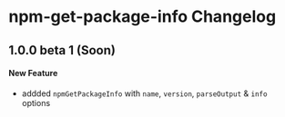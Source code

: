 # npm-get-package-info Changelog

## 1.0.0 beta 1 (Soon)
#### New Feature
- addded `npmGetPackageInfo` with `name`, `version`, `parseOutput` & `info` options
